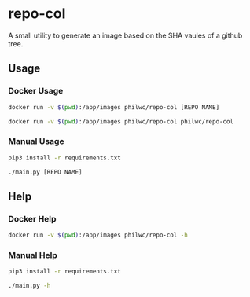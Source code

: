 # repo-col

A small utility to generate an image based on the SHA vaules of a github tree.

## Usage

### Docker Usage

```bash
docker run -v $(pwd):/app/images philwc/repo-col [REPO NAME]

docker run -v $(pwd):/app/images philwc/repo-col philwc/repo-col
```

### Manual Usage

```bash
pip3 install -r requirements.txt

./main.py [REPO NAME]
```

## Help

### Docker Help

```bash
docker run -v $(pwd):/app/images philwc/repo-col -h
```

### Manual Help

```bash
pip3 install -r requirements.txt

./main.py -h
```
